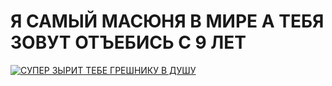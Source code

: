 <h1> Я САМЫЙ МАСЮНЯ В МИРЕ А ТЕБЯ ЗОВУТ ОТЪЕБИСЬ С 9 ЛЕТ </h1>
                           
<a href="https://github.com/sadnessFM/MASUNYA-BEBEBEBE" target="https://github.com/sadnessFM/MASUNYA-BEBEBEBE">
  <img src="<img src = "https://steamuserimages-a.akamaihd.net/ugc/1875199567096362158/3C3CC8CC000303ADDD21EB2A5AC504F6D2DF9D8A/" alt="СУПЕР ЗЫРИТ ТЕБЕ ГРЕШНИКУ В ДУШУ"> </img>
 </a>
